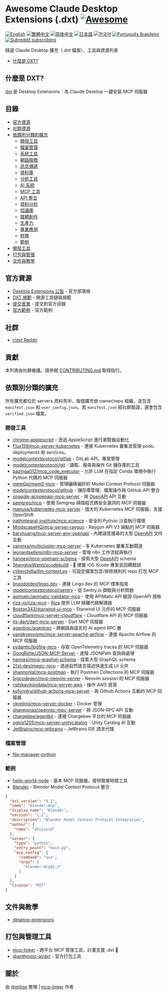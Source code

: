 # Awesome Claude Desktop Extensions (.dxt) [![Awesome](https://awesome.re/badge.svg)](https://awesome.re)

[![English](https://img.shields.io/badge/English-Click-yellow)](README.md)
[![繁體中文](https://img.shields.io/badge/繁體中文-點擊查看-orange)](README.zh_TW.md)
[![简体中文](https://img.shields.io/badge/简体中文-点击查看-orange)](README.zh.md)
[![日本語](https://img.shields.io/badge/日本語-クリック-青)](README.ja.md)
[![한국어](https://img.shields.io/badge/한국어-클릭-yellow)](README.ko.md)
[![Português Brasileiro](https://img.shields.io/badge/Português_Brasileiro-Clique-green)](README.pt_BR.md)
[![Subreddit subscribers](https://img.shields.io/reddit/subreddit-subscribers/dxt?style=flat&logo=reddit&label=subreddit)](https://www.reddit.com/r/dxt/)

精選 Claude Desktop 擴充（.dxt 檔案）、工具與資源列表

* [什麼是 DXT?](#什麼是-dxt)

## 什麼是 DXT?

[dxt](https://www.anthropic.com/engineering/desktop-extensions) 是 Desktop Extensions：為 Claude Desktop 一鍵安裝 MCP 伺服器

## 目錄
- [官方資源](#官方資源)
- [社群資源](#社群資源)
- [依類別分類的擴充](#依類別分類的擴充)
  - [開發工具](#開發工具)
  - [檔案管理](#檔案管理)
  - [系統工具](#系統工具)
  - [網路服務](#網路服務)
  - [訊息傳遞](#訊息傳遞)
  - [資料庫](#資料庫)
  - [分析工具](#分析工具)
  - [AI 系統](#ai-系統)
  - [MCP 工具](#mcp-工具)
  - [API 整合](#api-整合)
  - [資料分析](#資料分析)
  - [知識庫](#知識庫)
  - [媒體創作](#媒體創作)
  - [生產力](#生產力)
  - [專業應用](#專業應用)
  - [財務](#財務)
  - [範例](#範例)
- [開發工具](#開發工具-1)
- [打包與管理](#打包與管理)
- [文件與教學](#文件與教學)

## 官方資源
- [Desktop Extensions 公告](https://www.anthropic.com/engineering/desktop-extensions) - 官方部落格
- [DXT 規範](https://github.com/anthropics/dxt) - 開源工具鏈與規範
- [提交表單](https://forms.gle/tyiAZvch1kDADKoP9) - 提交到官方目錄
- [官方範例](https://github.com/anthropics/dxt/tree/main/examples) - 官方範例

## 社群

* [r/dxt Reddit](https://www.reddit.com/r/dxt)

## 貢獻
本列表由社群維護。請參閱 [CONTRIBUTING.md](CONTRIBUTING.md) 取得指引。

## 依類別分類的擴充

所有擴充都位於 servers 資料夾中，每個擴充依 owner/repo 組織，並包含 `manifest.json` 和 `user_config.json`。若 `manifest.json` 經社群驗證，還會包含 `verified.json` 檔案。

### 開發工具

<!-- 以下為英文原文，請根據需要翻譯描述 -->
- [chrome-applescript](https://github.com/anthropics/dxt/tree/main/examples/chrome-applescript) - 透過 AppleScript 進行瀏覽器自動化
- [Flux159/mcp-server-kubernetes](https://github.com/Flux159/mcp-server-kubernetes) - 連接 Kubernetes 叢集並管理 pods、deployments 和 services。
- [modelcontextprotocol/gitlab](https://github.com/modelcontextprotocol/servers/blob/main/src/gitlab) - GitLab API，專案管理
- [modelcontextprotocol/git](https://github.com/modelcontextprotocol/servers/blob/main/src/git) - 讀取、搜尋與操作 Git 儲存庫的工具
- [bazinga012/mcp_code_executor](https://github.com/bazinga012/mcp_code_executor) - 允許 LLM 在指定 Conda 環境中執行 Python 代碼的 MCP 伺服器
- [mem0ai/mem0-mcp](https://github.com/mem0ai/mem0-mcp) - 管理編碼偏好的 Model Context Protocol 伺服器
- [modelcontextprotocol/github](https://github.com/modelcontextprotocol/servers-archived/tree/main/src/github) - 儲存庫管理、檔案操作與 GitHub API 整合
- [snaggle-ai/openapi-mcp-server](https://github.com/snaggle-ai/openapi-mcp-server) - 與 [OpenAPI](https://www.openapis.org/) API 互動
- [semgrep/mcp](https://github.com/semgrep/mcp) - 使用 Semgrep 掃描程式碼安全漏洞的 MCP 伺服器
- [manusa/kubernetes-mcp-server](https://github.com/manusa/kubernetes-mcp-server) - 強大的 Kubernetes MCP 伺服器，支援 OpenShift
- [pathintegral-institute/mcp.science](https://github.com/pathintegral-institute/mcp.science) - 安全的 Python 沙盒執行環境
- [MindscapeHQ/mcp-server-raygun](https://github.com/MindscapeHQ/mcp-server-raygun) - Raygun API V3 端點的 MCP 伺服器
- [baryhuang/mcp-server-any-openapi](https://github.com/baryhuang/mcp-server-any-openapi) - 內建語意搜尋的大型 [OpenAPI](https://www.openapis.org/) 文件互動
- [yanmxa/multicluster-mcp-server](https://github.com/yanmxa/multicluster-mcp-server) - 多 Kubernetes 叢集互動閘道
- [leonardsellem/n8n-mcp-server](https://github.com/leonardsellem/n8n-mcp-server) - 管理 n8n 工作流程與執行
- [hannesj/mcp-openapi-schema](https://github.com/hannesj/mcp-openapi-schema) - 探索大型 [OpenAPI](https://www.openapis.org/) schema
- [ShenghaiWang/xcodebuild](https://github.com/ShenghaiWang/xcodebuild) - 🍎 建置 iOS Xcode 專案並回饋錯誤
- [cyberchitta/llm-context.py](https://github.com/cyberchitta/llm-context.py) - 可設定檔案包含/排除規則的 repo 打包 MCP 工具
- [lingodotdev/lingo.dev](https://github.com/lingodotdev/lingo.dev) - 連接 Lingo.dev 的 MCP 標準指南
- [modelcontextprotocol/sentry](https://github.com/modelcontextprotocol/servers/blob/main/src/sentry) - 從 Sentry.io 擷取與分析問題
- [apimatic/apimatic-validator-mcp](https://github.com/apimatic/apimatic-validator-mcp) - 使用 APIMatic API 驗證 OpenAPI 規格
- [riza-io/riza-mcp](https://github.com/riza-io/riza-mcp) - [Riza](https://riza.io) 提供 LLM 隔離代碼解譯器
- [Boston343/starwind-ui-mcp](https://github.com/Boston343/starwind-ui-mcp) - Starwind UI 元件的 MCP 伺服器
- [cloudflare/mcp-server-cloudflare](https://github.com/cloudflare/mcp-server-cloudflare) - Cloudflare API 的 MCP 伺服器
- [its-dart/dart-mcp-server](https://github.com/its-dart/dart-mcp-server) - Dart MCP 伺服器
- [agentrpc/agentrpc](https://github.com/agentrpc/agentrpc) - 跨網路與語言的 AI agent RPC 層
- [yangkyeongmo/mcp-server-apache-airflow](https://github.com/yangkyeongmo/mcp-server-apache-airflow) - 連接 Apache Airflow 的 MCP 伺服器
- [pydantic/logfire-mcp](https://github.com/pydantic/logfire-mcp) - 存取 OpenTelemetry traces 的 MCP 伺服器
- [GongRzhe/JSON-MCP-Server](https://github.com/GongRzhe/JSON-MCP-Server) - 進階 JSONPath 查詢與處理
- [hannesj/mcp-graphql-schema](https://github.com/hannesj/mcp-graphql-schema) - 探索大型 GraphQL schema
- [21st-dev/magic-mcp](https://github.com/21st-dev/magic-mcp) - 透過自然語言描述快速生成 UI 元件
- [shannonlal/mcp-postman](https://github.com/shannonlal/mcp-postman) - 執行 Postman Collections 的 MCP 伺服器
- [bigcodegen/mcp-neovim-server](https://github.com/bigcodegen/mcp-neovim-server) - Neovim session 的 MCP 伺服器
- [rishikavikondala/mcp-server-aws](https://github.com/rishikavikondala/mcp-server-aws) - 操作 AWS 資源
- [ko1ynnky/github-actions-mcp-server](https://github.com/ko1ynnky/github-actions-mcp-server) - 與 Github Actions 互動的 MCP 伺服器
- [ckreiling/mcp-server-docker](https://github.com/ckreiling/mcp-server-docker) - Docker 管理
- [shanejonas/openrpc-mpc-server](https://github.com/shanejonas/openrpc-mpc-server) - 與 JSON-RPC API 互動
- [chargebee/agentkit](https://github.com/chargebee/agentkit) - 連接 Chargebee 平台的 MCP 伺服器
- [ognis1205/mcp-server-unitycatalog](https://github.com/ognis1205/mcp-server-unitycatalog) - Unity Catalog AI 互動
- [JetBrains/mcp-jetbrains](https://github.com/JetBrains/mcp-jetbrains) - JetBrains IDE 請求代理

<!-- 其餘分類與內容請依照英文 README.md 逐一翻譯與補充，保留原有格式與連結，描述翻譯為繁體中文 -->

### 檔案管理

- [file-manager-python](https://github.com/anthropics/dxt/tree/main/examples/file-manager-python)

<!-- ... 其餘分類與內容請依照英文 README.md 逐一翻譯與補充 ... -->

<!-- 範例區塊與 JSON 範例 -->

### 範例

- [hello-world-node](https://github.com/anthropics/dxt/tree/main/examples/hello-world-node) - 基本 MCP 伺服器，提供簡單時間工具
- [Blender](./servers/blender-mcp) - Blender Model Context Protocol 整合

```json
{
  "dxt_version": "0.1",
  "name": "blender-mcp",
  "display_name": "Blender",
  "version": "1.2",
  "description": "Blender Model Context Protocol Integration",
  "author": {
    "name": "ahujasid"
  },
  "server": {
    "type": "python",
    "entry_point": "main.py",
    "mcp_config": {
      "command": "uvx",
      "args": [
        "blender-mcp@1.2"
      ]
    }
  },
  "license": "MIT"
}
```

## 文件與教學

- [desktop-extensions](https://www.anthropic.com/engineering/desktop-extensions)

## 打包與管理工具
- [mcp-linker](https://github.com/milisp/mcp-linker) - 跨平台 MCP 管理工具，計畫支援 .dxt 🚀
- [@anthropic-ai/dxt](https://www.npmjs.com/package/@anthropic-ai/dxt) - 官方打包工具

## 關於
由 [@milisp](https://github.com/milisp) 整理 | [mcp-linker](https://github.com/milisp/mcp-linker) 作者

<!-- 你可以根據需要繼續翻譯與補充內容 -->
